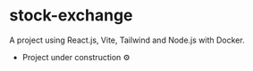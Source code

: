# stock-exchange
A project using React.js, Vite, Tailwind and Node.js with Docker.


- Project under construction ⚙️
